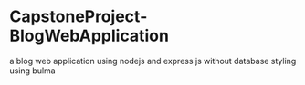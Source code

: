 # CapstoneProject-BlogWebApplication
 a blog web application using nodejs and express js without database
 styling using bulma 
